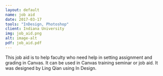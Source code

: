 ```yaml
---
layout: default
name: job aid
date: 2017-03-17
tools: "InDesign, Photoshop"
client: Indiana University
img: job_aid.png
alt: image-alt
pdf: job_aid.pdf
---
```

This job aid is to help faculty who need help in setting assignment and grading in Canvas. It can be used in Canvas training seminar or job aid. It was designed by Ling Qian using In Design.

